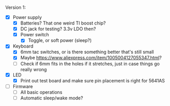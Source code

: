 Version 1:
 - [x] Power supply
	- [x] Batteries? That one weird TI boost chip?
	- [x] DC jack for testing? 3.3v LDO then?
	- [x] Power switch
		- [x] Toggle, or soft power (sleep?)
 - [x] Keyboard
	- [x] 6mm tac switches, or is there something better that's still small
	- [x] Maybe https://www.aliexpress.com/item/1005004127055347.html?
	- [ ] Check if 6mm fits in the holes if it stretches, just in case things go really wrong
 - [x] LED
 	- [x] Print out test board and make sure pin placement is right for 5641AS
 - [ ] Firmware
	- [ ] All basic operations
	- [ ] Automatic sleep/wake mode?
